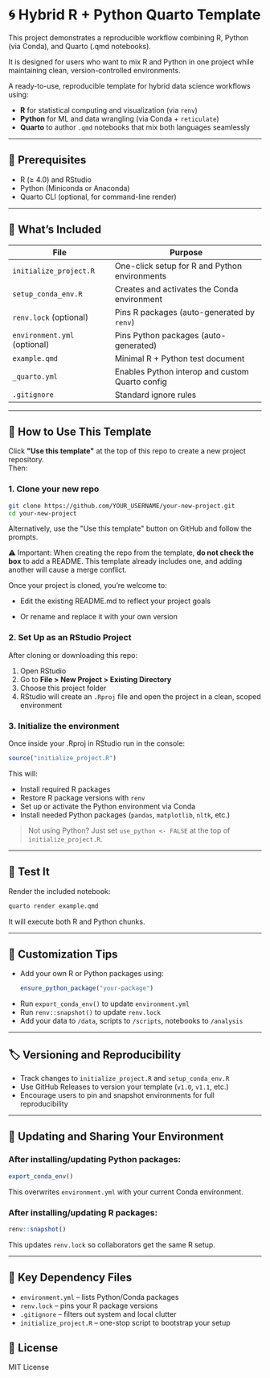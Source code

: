 # 🌀 Hybrid R + Python Quarto Template

This project demonstrates a reproducible workflow combining R, Python (via Conda), and Quarto (.qmd notebooks).  

It is designed for users who want to mix R and Python in one project while maintaining clean, version-controlled environments.

A ready-to-use, reproducible template for hybrid data science workflows using:

- **R** for statistical computing and visualization (via `renv`)
- **Python** for ML and data wrangling (via Conda + `reticulate`)
- **Quarto** to author `.qmd` notebooks that mix both languages seamlessly

---
## 🔧 Prerequisites

- R (≥ 4.0) and RStudio
- Python (Miniconda or Anaconda)
- Quarto CLI (optional, for command-line render)

---
## 🚀 What’s Included

| File                   | Purpose                                         |
|------------------------|-------------------------------------------------|
| `initialize_project.R` | One-click setup for R and Python environments   |
| `setup_conda_env.R`    | Creates and activates the Conda environment     |
| `renv.lock` (optional) | Pins R packages (auto-generated by `renv`)      |
| `environment.yml` (optional) | Pins Python packages (auto-generated)   |
| `example.qmd`          | Minimal R + Python test document                |
| `_quarto.yml`          | Enables Python interop and custom Quarto config |
| `.gitignore`           | Standard ignore rules                           |

---

## 🧭 How to Use This Template

Click **"Use this template"** at the top of this repo to create a new project repository.  
Then:

### 1. Clone your new repo

```bash
git clone https://github.com/YOUR_USERNAME/your-new-project.git
cd your-new-project
```
Alternatively, use the "Use this template" button on GitHub and follow the prompts.

⚠️ Important:
When creating the repo from the template, **do not check the box** to add a README. This template already includes one, and adding another will cause a merge conflict.

Once your project is cloned, you’re welcome to:

- Edit the existing README.md to reflect your project goals

- Or rename and replace it with your own version

### 2. Set Up as an RStudio Project

After cloning or downloading this repo:

1. Open RStudio  
2. Go to **File > New Project > Existing Directory**  
3. Choose this project folder  
4. RStudio will create an `.Rproj` file and open the project in a clean, scoped environment  

### 3. Initialize the environment

Once inside your .Rproj in RStudio run in the console:

```r
source("initialize_project.R")
```

This will:
- Install required R packages
- Restore R package versions with `renv`
- Set up or activate the Python environment via Conda
- Install needed Python packages (`pandas`, `matplotlib`, `nltk`, etc.)

> Not using Python? Just set `use_python <- FALSE` at the top of `initialize_project.R`.

---

## 🧪 Test It

Render the included notebook:

```bash
quarto render example.qmd
```

It will execute both R and Python chunks.

---

## 🧩 Customization Tips

- Add your own R or Python packages using:
  ```r
  ensure_python_package("your-package")
  ```
- Run `export_conda_env()` to update `environment.yml`
- Run `renv::snapshot()` to update `renv.lock`
- Add your data to `/data`, scripts to `/scripts`, notebooks to `/analysis`

---

## 🏷 Versioning and Reproducibility

- Track changes to `initialize_project.R` and `setup_conda_env.R`
- Use GitHub Releases to version your template (`v1.0`, `v1.1`, etc.)
- Encourage users to pin and snapshot environments for full reproducibility

---

## 🔁 Updating and Sharing Your Environment

### After installing/updating Python packages:

```r
export_conda_env()
```
This overwrites `environment.yml` with your current Conda environment.

### After installing/updating R packages:

```r
renv::snapshot()
```
This updates `renv.lock` so collaborators get the same R setup.

---

## 📁 Key Dependency Files

- `environment.yml` – lists Python/Conda packages
- `renv.lock` – pins your R package versions
- `.gitignore` – filters out system and local clutter
- `initialize_project.R` – one-stop script to bootstrap your setup

## 🪪 License

MIT License 

